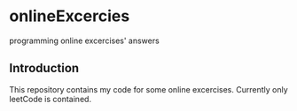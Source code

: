 # onlineExcercies
programming online excercises' answers
## Introduction
This repository contains my code for some online excercises. Currently only leetCode is contained.
